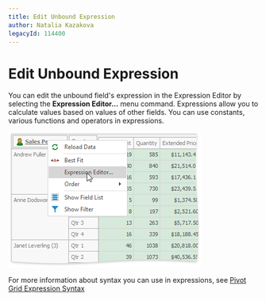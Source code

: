 ```yaml
---
title: Edit Unbound Expression
author: Natalia Kazakova
legacyId: 114400
---
```

# Edit Unbound Expression
You can edit the unbound field's expression in the Expression Editor by selecting the **Expression Editor...** menu command. Expressions allow you to calculate values based on values of other fields. You can use constants, various functions and operators in expressions.

![_EU_ExpressionEditorInvoking](../../../images/img118797.png)

For more information about syntax you can use in expressions, see [Pivot Grid Expression Syntax](pivot-grid-expression-syntax.md)